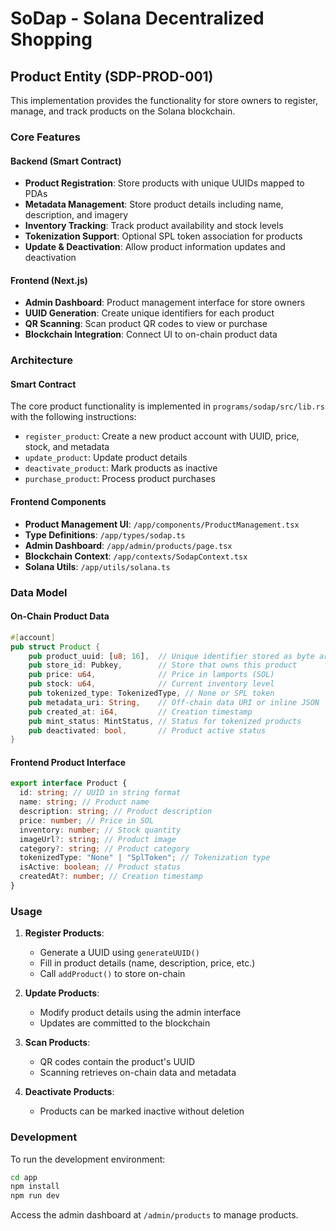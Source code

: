 # SoDap - Solana Decentralized Shopping

## Product Entity (SDP-PROD-001)

This implementation provides the functionality for store owners to register, manage, and track products on the Solana blockchain.

### Core Features

#### Backend (Smart Contract)

- **Product Registration**: Store products with unique UUIDs mapped to PDAs
- **Metadata Management**: Store product details including name, description, and imagery
- **Inventory Tracking**: Track product availability and stock levels
- **Tokenization Support**: Optional SPL token association for products
- **Update & Deactivation**: Allow product information updates and deactivation

#### Frontend (Next.js)

- **Admin Dashboard**: Product management interface for store owners
- **UUID Generation**: Create unique identifiers for each product
- **QR Scanning**: Scan product QR codes to view or purchase
- **Blockchain Integration**: Connect UI to on-chain product data

### Architecture

#### Smart Contract

The core product functionality is implemented in `programs/sodap/src/lib.rs` with the following instructions:

- `register_product`: Create a new product account with UUID, price, stock, and metadata
- `update_product`: Update product details
- `deactivate_product`: Mark products as inactive
- `purchase_product`: Process product purchases

#### Frontend Components

- **Product Management UI**: `/app/components/ProductManagement.tsx`
- **Type Definitions**: `/app/types/sodap.ts`
- **Admin Dashboard**: `/app/admin/products/page.tsx`
- **Blockchain Context**: `/app/contexts/SodapContext.tsx`
- **Solana Utils**: `/app/utils/solana.ts`

### Data Model

#### On-Chain Product Data

```rust
#[account]
pub struct Product {
    pub product_uuid: [u8; 16],  // Unique identifier stored as byte array
    pub store_id: Pubkey,        // Store that owns this product
    pub price: u64,              // Price in lamports (SOL)
    pub stock: u64,              // Current inventory level
    pub tokenized_type: TokenizedType, // None or SPL token
    pub metadata_uri: String,    // Off-chain data URI or inline JSON
    pub created_at: i64,         // Creation timestamp
    pub mint_status: MintStatus, // Status for tokenized products
    pub deactivated: bool,       // Product active status
}
```

#### Frontend Product Interface

```typescript
export interface Product {
  id: string; // UUID in string format
  name: string; // Product name
  description: string; // Product description
  price: number; // Price in SOL
  inventory: number; // Stock quantity
  imageUrl?: string; // Product image
  category?: string; // Product category
  tokenizedType: "None" | "SplToken"; // Tokenization type
  isActive: boolean; // Product status
  createdAt?: number; // Creation timestamp
}
```

### Usage

1. **Register Products**:

   - Generate a UUID using `generateUUID()`
   - Fill in product details (name, description, price, etc.)
   - Call `addProduct()` to store on-chain

2. **Update Products**:

   - Modify product details using the admin interface
   - Updates are committed to the blockchain

3. **Scan Products**:

   - QR codes contain the product's UUID
   - Scanning retrieves on-chain data and metadata

4. **Deactivate Products**:
   - Products can be marked inactive without deletion

### Development

To run the development environment:

```bash
cd app
npm install
npm run dev
```

Access the admin dashboard at `/admin/products` to manage products.
